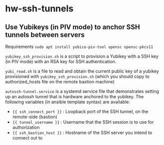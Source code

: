 # hw-ssh-tunnels
## Use Yubikeys (in PIV mode) to anchor SSH tunnels between servers

Requirements `sudo apt install yubico-piv-tool opensc opensc-pkcs11`

`yubikey_ssh_provision.sh` is a script to provision a Yubikey with a SSH key (in PIV mode) with an RSA key for SSH authentication.

`yubi_read.sh` is a file to read and obtain the current public key of a yubikey provisioned with `yubikey_ssh_provision.sh` (which you should copy to authorized_hosts file on the remote bastion machine)

`autossh-tunnel.service` is a systemd service file that demonstrates setting up an autossh tunnel that is hardware anchored to the yubikey.   The following variables (in ansible template syntax) are available:
- `{{ ssh_connect_port }}` : Loopback port of the SSH tunnel, on the remote-side (bastion)
- `{{ tunnel_username }}` : Username that the SSH session is to use for authorization
- `{{ ssh_bastion_host }}` : Hostname of the SSH server you intend to connect out to
